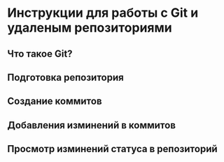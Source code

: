 # Инструкции для работы с Git и удаленым репозиториями

## Что такое Git?

## Подготовка репозитория

## Создание коммитов

## Добавления изминений в коммитов

## Просмотр изминений статуса в репозиторий

## 